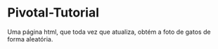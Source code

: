 # Pivotal-Tutorial

Uma página html, que toda vez que atualiza, obtém a foto de gatos de forma aleatória.

